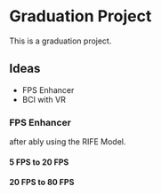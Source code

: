 # Graduation Project
This is a graduation project.
## Ideas
- FPS Enhancer
- BCI with VR

### FPS Enhancer
after ably using the RIFE Model.
#### 5 FPS to 20 FPS


#### 20 FPS to 80 FPS

